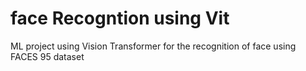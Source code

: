 # face Recogntion using Vit
 ML project using Vision Transformer for the recognition of face using FACES 95 dataset
 
